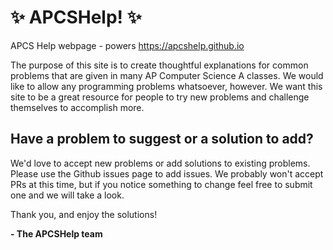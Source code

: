 # :sparkles: APCSHelp! :sparkles:
APCS Help webpage - powers https://apcshelp.github.io

The purpose of this site is to create thoughtful explanations for common problems that are given in many AP Computer Science A classes. We would like to allow any programming problems whatsoever, however. We want this site to be a great resource for people to try new problems and challenge themselves to accomplish more.

## Have a problem to suggest or a solution to add?
We'd love to accept new problems or add solutions to existing problems. Please use the Github issues page to add issues. We probably won't accept PRs at this time, but if you notice something to change feel free to submit one and we will take a look.

Thank you, and enjoy the solutions!

  **- The APCSHelp team**
